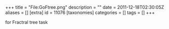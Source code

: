 +++
title = "File:GoFtree.png"
description = ""
date = 2011-12-18T02:30:05Z
aliases = []
[extra]
id = 11076
[taxonomies]
categories = []
tags = []
+++

for Fractral tree task
